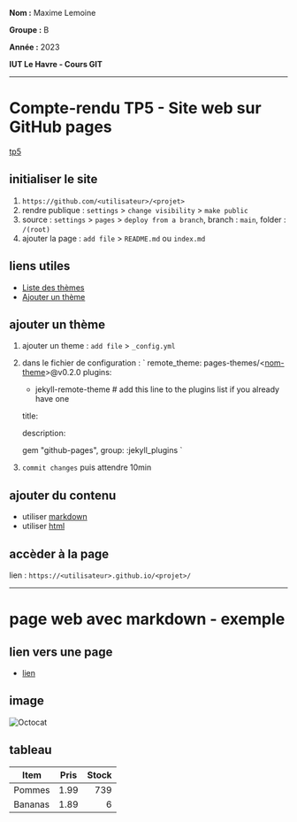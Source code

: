 **Nom :** Maxime Lemoine

**Groupe :** B

**Année :** 2023

**IUT Le Havre - Cours GIT**

---

# Compte-rendu TP5 - Site web sur GitHub pages
[tp5](https://abderzah.github.io/Introduction-GIT/tp5/)

## initialiser le site
1. ``https://github.com/<utilisateur>/<projet>``
2. rendre publique : `settings` > `change visibility` > `make public`
3. source : `settings` > `pages` > `deploy from a branch`, branch : `main`, folder : `/(root)`
4. ajouter la page : `add file` > `README.md` ou `index.md`

## liens utiles
- [Liste des thèmes](https://pages.github.com/themes/)
- [Ajouter un thème](https://docs.github.com/fr/pages/setting-up-a-github-pages-site-with-jekyll/adding-a-theme-to-your-github-pages-site-using-jekyll)

## ajouter un thème
1. ajouter un theme : `add file` > `_config.yml`
2. dans le fichier de configuration :
	`
	remote_theme: pages-themes/<[nom-theme](https://pages.github.com/themes/)>@v0.2.0
	plugins:
	- jekyll-remote-theme # add this line to the plugins list if you already have one
	 
	title: <titre>

	description: <description>

	gem "github-pages", group: :jekyll_plugins
	`

3. `commit changes` puis attendre 10min

## ajouter du contenu
- utiliser [markdown](https://www.markdownguide.org/)
- utiliser [html](https://www.w3schools.com/tags/default.asp)

## accèder à la page
lien : `https://<utilisateur>.github.io/<projet>/`


* * *


# page web avec markdown - exemple

## lien vers une page
- [lien](https://github.com/Maximeuuu/tp5)

## image
![Octocat](https://github.githubassets.com/images/icons/emoji/octocat.png)

## tableau
| Item         | Pris | Stock |
|--------------|:-----:|-----------:|
| Pommes |  1.99 |        739 |
| Bananas      |  1.89 |          6 |
